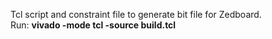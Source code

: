 Tcl script and constraint file to generate bit file for Zedboard.  
Run: **vivado -mode tcl -source build.tcl**

